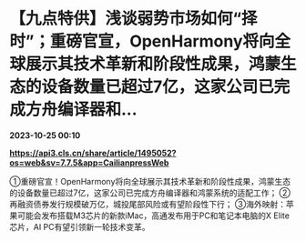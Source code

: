 # 【九点特供】浅谈弱势市场如何“择时”；重磅官宣，OpenHarmony将向全球展示其技术革新和阶段性成果，鸿蒙生态的设备数量已超过7亿，这家公司已完成方舟编译器和...

**2023-10-25 00:10**

**https://api3.cls.cn/share/article/1495052?os=web&sv=7.7.5&app=CailianpressWeb**

①重磅官宣！OpenHarmony将向全球展示其技术革新和阶段性成果，鸿蒙生态的设备数量已超过7亿，这家公司已完成方舟编译器和鸿蒙系统的适配工作； ②再融资债券发行规模破万亿，城投尾部风险或有望阶段性下行； ③海外映射：苹果可能会发布搭载M3芯片的新款iMac，高通发布用于PC和笔记本电脑的X Elite芯片，AI PC有望引领新一轮技术变革。
